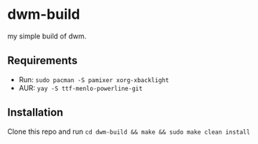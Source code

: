 # dwm-build

my simple build of dwm.

## Requirements

* Run: `sudo pacman -S pamixer xorg-xbacklight`
* AUR: `yay -S ttf-menlo-powerline-git`

## Installation

Clone this repo and run `cd dwm-build && make && sudo make clean install`

